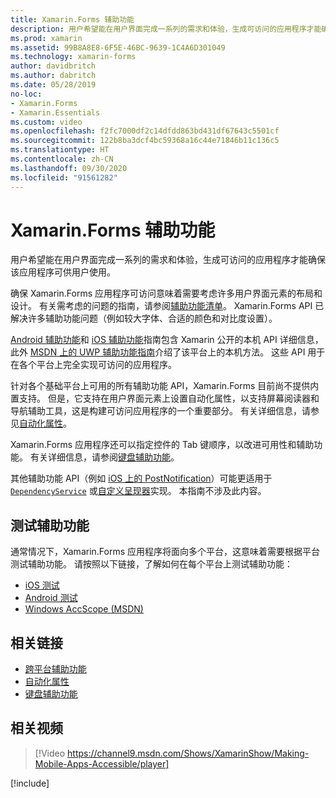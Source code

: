 ```yaml
---
title: Xamarin.Forms 辅助功能
description: 用户希望能在用户界面完成一系列的需求和体验，生成可访问的应用程序才能确保该应用程序可供用户使用。
ms.prod: xamarin
ms.assetid: 99B8A8E8-6F5E-46BC-9639-1C4A6D301049
ms.technology: xamarin-forms
author: davidbritch
ms.author: dabritch
ms.date: 05/28/2019
no-loc:
- Xamarin.Forms
- Xamarin.Essentials
ms.custom: video
ms.openlocfilehash: f2fc7000df2c14dfdd863bd431df67643c5501cf
ms.sourcegitcommit: 122b8ba3dcf4bc59368a16c44e71846b11c136c5
ms.translationtype: HT
ms.contentlocale: zh-CN
ms.lasthandoff: 09/30/2020
ms.locfileid: "91561282"
---
```

# <a name="no-locxamarinforms-accessibility"></a>Xamarin.Forms 辅助功能

用户希望能在用户界面完成一系列的需求和体验，生成可访问的应用程序才能确保该应用程序可供用户使用。

确保 Xamarin.Forms 应用程序可访问意味着需要考虑许多用户界面元素的布局和设计。 有关需考虑的问题的指南，请参阅[辅助功能清单](~/cross-platform/app-fundamentals/accessibility.md)。 Xamarin.Forms API 已解决许多辅助功能问题（例如较大字体、合适的颜色和对比度设置）。

[Android 辅助功能](~/android/app-fundamentals/accessibility.md)和 [iOS 辅助功能](~/ios/app-fundamentals/accessibility.md)指南包含 Xamarin 公开的本机 API 详细信息，此外 [MSDN 上的 UWP 辅助功能指南](/windows/uwp/design/accessibility/basic-accessibility-information)介绍了该平台上的本机方法。 这些 API 用于在各个平台上完全实现可访问的应用程序。

针对各个基础平台上可用的所有辅助功能 API，Xamarin.Forms 目前尚不提供内置支持。 但是，它支持在用户界面元素上设置自动化属性，以支持屏幕阅读器和导航辅助工具，这是构建可访问应用程序的一个重要部分。 有关详细信息，请参见[自动化属性](~/xamarin-forms/app-fundamentals/accessibility/automation-properties.md)。

Xamarin.Forms 应用程序还可以指定控件的 Tab 键顺序，以改进可用性和辅助功能。 有关详细信息，请参阅[键盘辅助功能](~/xamarin-forms/app-fundamentals/accessibility/keyboard.md)。

其他辅助功能 API（例如 [iOS 上的 PostNotification](~/ios/app-fundamentals/accessibility.md)）可能更适用于 [`DependencyService`](~/xamarin-forms/app-fundamentals/dependency-service/index.md) 或[自定义呈现器](~/xamarin-forms/app-fundamentals/custom-renderer/index.md)实现。 本指南不涉及此内容。

## <a name="testing-accessibility"></a>测试辅助功能

通常情况下，Xamarin.Forms 应用程序将面向多个平台，这意味着需要根据平台测试辅助功能。 请按照以下链接，了解如何在每个平台上测试辅助功能：

- [iOS 测试](~/ios/app-fundamentals/accessibility.md)
- [Android 测试](~/android/app-fundamentals/accessibility.md)
- [Windows AccScope (MSDN)](/windows/win32/winauto/accscope)

## <a name="related-links"></a>相关链接

- [跨平台辅助功能](~/cross-platform/app-fundamentals/accessibility.md)
- [自动化属性](~/xamarin-forms/app-fundamentals/accessibility/automation-properties.md)
- [键盘辅助功能](~/xamarin-forms/app-fundamentals/accessibility/keyboard.md)

## <a name="related-video"></a>相关视频

> [!Video https://channel9.msdn.com/Shows/XamarinShow/Making-Mobile-Apps-Accessible/player]

[!include[](~/essentials/includes/xamarin-show-essentials.md)]